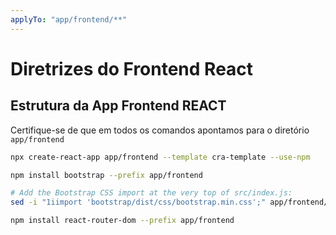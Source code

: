 ```yaml
---
applyTo: "app/frontend/**"
---
```

# Diretrizes do Frontend React

## Estrutura da App Frontend REACT

Certifique-se de que em todos os comandos apontamos para o diretório `app/frontend`

```bash
npx create-react-app app/frontend --template cra-template --use-npm

npm install bootstrap --prefix app/frontend

# Add the Bootstrap CSS import at the very top of src/index.js:
sed -i "1iimport 'bootstrap/dist/css/bootstrap.min.css';" app/frontend/src/index.js

npm install react-router-dom --prefix app/frontend

```
